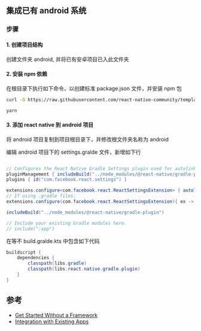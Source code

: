 ## 集成已有 android 系统

### 步骤

#### 1. 创建项目结构

创建文件夹 android, 并将已有安卓项目已入此文件夹

#### 2. 安装 npm 依赖

在根目录下执行如下命令，以创建标准 package.json 文件，并安装 npm 包

```bash
curl -O https://raw.githubusercontent.com/react-native-community/template/refs/heads/0.75-stable/template/package.json

yarn
```

#### 3. 添加 react native 到 android 项目

将 android 项目复制到项目根目录下，并修改根文件夹名称为 android

编辑 android 项目下的 settings.gralde 文件，新增如下行

```java

// Configures the React Native Gradle Settings plugin used for autolinking
pluginManagement { includeBuild("../node_modules/@react-native/gradle-plugin") }
plugins { id("com.facebook.react.settings") }

extensions.configure<com.facebook.react.ReactSettingsExtension> { autolinkLibrariesFromCommand() }
// If using .gradle files:
extensions.configure(com.facebook.react.ReactSettingsExtension){ ex -> ex.autolinkLibrariesFromCommand() }

includeBuild("../node_modules/@react-native/gradle-plugin")

// Include your existing Gradle modules here.
// include(":app")

```

在等不 build.gralde.kts 中包含如下代码

```java
buildscript {
    dependencies {
        classpath(libs.gradle)
        classpath(libs.react.native.gradle.plugin)
    }
}
```

## 参考

- [Get Started Without a Framework](https://reactnative.dev/docs/getting-started-without-a-framework)
- [Integration with Existing Apps](https://reactnative.dev/docs/integration-with-existing-apps)
